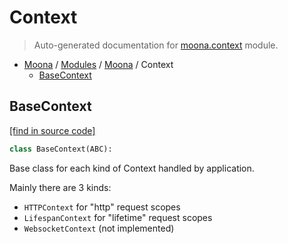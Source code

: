 # Context

> Auto-generated documentation for [moona.context](https://github.com/katunilya/moona/blob/main/moona/context.py) module.

- [Moona](../README.md#-moona) / [Modules](../MODULES.md#moona-modules) / [Moona](index.md#moona) / Context
    - [BaseContext](#basecontext)

## BaseContext

[[find in source code]](https://github.com/katunilya/moona/blob/main/moona/context.py#L14)

```python
class BaseContext(ABC):
```

Base class for each kind of Context handled by application.

Mainly there are 3 kinds:
* `HTTPContext` for "http" request scopes
* `LifespanContext` for "lifetime" request scopes
* `WebsocketContext` (not implemented)
